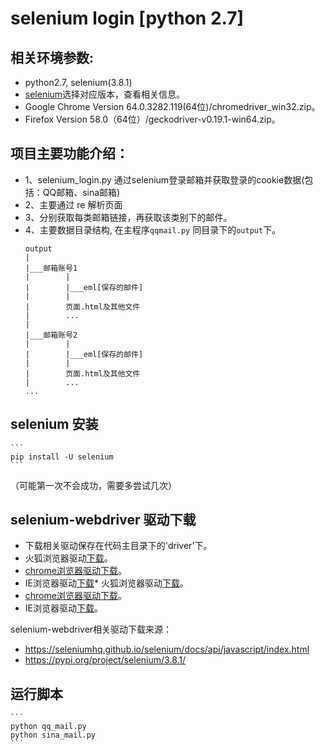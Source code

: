 #  selenium login [python 2.7]

## 相关环境参数:
* python2.7, selenium(3.8.1)
* [selenium](https://pypi.org/project/selenium/#history)选择对应版本，查看相关信息。
* Google Chrome Version 64.0.3282.119(64位)/chromedriver_win32.zip。
* Firefox Version 58.0（64位）/geckodriver-v0.19.1-win64.zip。

## 项目主要功能介绍：
* 1、selenium_login.py 通过selenium登录邮箱并获取登录的cookie数据(包括：QQ邮箱、sina邮箱)
* 2、主要通过 re 解析页面
* 3、分别获取每类邮箱链接，再获取该类别下的邮件。
* 4、主要数据目录结构, 在主程序`qqmail.py` 同目录下的`output`下。
	```
	output
	|
	|___邮箱账号1
	|        |
	|        |___eml[保存的邮件]
	|        |
	|        页面.html及其他文件
	|        ...
	|
	|___邮箱账号2
	|        |
	|        |___eml[保存的邮件]
	|        |
	|        页面.html及其他文件
	|        ...
	...
	```


## selenium 安装
	```
	pip install -U selenium
	```
（可能第一次不会成功，需要多尝试几次）

## selenium-webdriver 驱动下载
* 下载相关驱动保存在代码主目录下的'driver'下。
* 火狐浏览器驱动[下载](https://github.com/mozilla/geckodriver/releases/)。
* [chrome浏览器驱动](https://sites.google.com/a/chromium.org/chromedriver/downloads)[下载](http://chromedriver.storage.googleapis.com/index.html)。
* IE浏览器驱动[下载](https://selenium-release.storage.googleapis.com/index.html)* 火狐浏览器驱动[下载](https://github.com/mozilla/geckodriver/releases/)。
* [chrome浏览器驱动](https://sites.google.com/a/chromium.org/chromedriver/downloads)[下载](http://chromedriver.storage.googleapis.com/index.html)。
* IE浏览器驱动[下载](https://selenium-release.storage.googleapis.com/index.html)。

selenium-webdriver相关驱动下载来源：
* https://seleniumhq.github.io/selenium/docs/api/javascript/index.html
* https://pypi.org/project/selenium/3.8.1/

## 运行脚本
	```
	python qq_mail.py
	python sina_mail.py
	```
